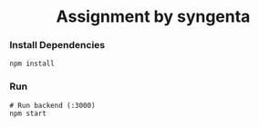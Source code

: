 <h1 align="center"> Assignment by syngenta <br /></h1>  

### Install Dependencies

```
npm install

```

### Run

```
# Run backend (:3000)
npm start

```
